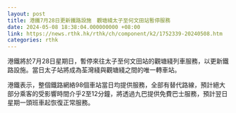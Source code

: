 ```yaml
---
layout: post
title: 港鐵7月28日更新鐵路設施　觀塘綫太子至何文田站暫停服務
date: 2024-05-08 18:38:04.000000000 +08:00
link: https://news.rthk.hk/rthk/ch/component/k2/1752339-20240508.htm
categories: rthk
---
```


港鐵將於7月28日星期日，暫停來往太子至何文田站的觀塘綫列車服務，以更新鐵路設施。當日太子站將成為荃灣綫與觀塘綫之間的唯一轉車站。

港鐵表示，整個鐵路網絡98個車站當日均提供服務，全部有替代路線，預計絕大部分乘客的受影響時間介乎2至12分鐘，將透過九巴提供免費巴士服務，預計翌日星期一頭班車起恢復正常服務。

